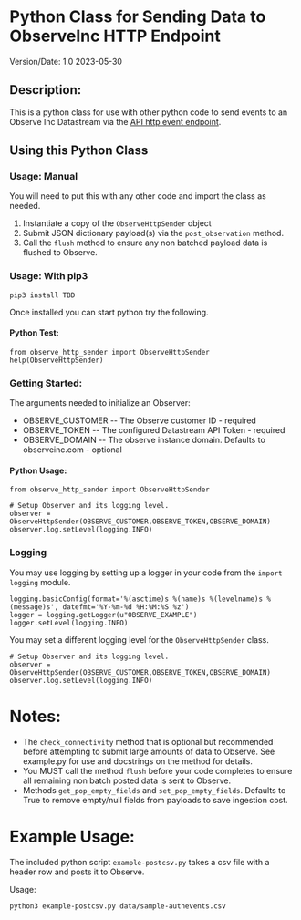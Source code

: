 # Python Class for Sending Data to ObserveInc HTTP Endpoint

Version/Date: 1.0 2023-05-30

## Description:

This is a python class for use with other python code to send events to an Observe Inc Datastream via the [API http event endpoint](https://docs.observeinc.com/en/latest/content/data-ingestion/endpoints/http.html).

## Using this Python Class

### Usage: Manual

You will need to put this with any other code and import the class as needed.
1. Instantiate a copy of the `ObserveHttpSender` object
1. Submit JSON dictionary payload(s) via the `post_observation` method.
1. Call the `flush` method to ensure any non batched payload data is flushed to Observe.

### Usage: With pip3

    pip3 install TBD

Once installed you can start python try the following.

#### Python Test:

    from observe_http_sender import ObserveHttpSender 
    help(ObserveHttpSender)

### Getting Started:

The arguments needed to initialize an Observer:

* OBSERVE_CUSTOMER -- The Observe customer ID - required
* OBSERVE_TOKEN -- The configured Datastream API Token - required
* OBSERVE_DOMAIN -- The observe instance domain. Defaults to observeinc.com - optional

#### Python Usage:

    from observe_http_sender import ObserveHttpSender

    # Setup Observer and its logging level.
    observer = ObserveHttpSender(OBSERVE_CUSTOMER,OBSERVE_TOKEN,OBSERVE_DOMAIN)
    observer.log.setLevel(logging.INFO)

### Logging

You may use logging by setting up a logger in your code from the `import logging` module.

    logging.basicConfig(format='%(asctime)s %(name)s %(levelname)s %(message)s', datefmt='%Y-%m-%d %H:%M:%S %z')
    logger = logging.getLogger(u"OBSERVE_EXAMPLE")
    logger.setLevel(logging.INFO)

You may set a different logging level for the `ObserveHttpSender` class.

    # Setup Observer and its logging level.
    observer = ObserveHttpSender(OBSERVE_CUSTOMER,OBSERVE_TOKEN,OBSERVE_DOMAIN)
    observer.log.setLevel(logging.INFO)
    
# Notes:

* The `check_connectivity` method that is optional but recommended before attempting to submit large amounts of data to Observe. See example.py for use and docstrings on the method for details.
* You MUST call the method `flush` before your code completes to ensure all remaining non batch posted data is sent to Observe.
* Methods `get_pop_empty_fields` and `set_pop_empty_fields`. Defaults to True to remove empty/null fields from payloads to save ingestion cost.

# Example Usage:

The included python script `example-postcsv.py` takes a csv file with a header row and posts it to Observe.

Usage: 

    python3 example-postcsv.py data/sample-authevents.csv

